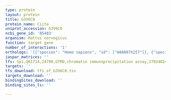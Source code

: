 ```yaml
---
type: protein
layout: protein
title: G3V6C0
protein_name: Ciita
uniprot_accession: G3V6C0
ncbi_gene_id: '85483'
organism: Rattus norvegicus
function: target gene
number_of_interactions: '1'
orthologs: '[{"species": "Homo sapiens", "id": ["A0A087X2I7"]}, {"species": "Danio rerio", "id": ["E7F3F4"]}, {"species": "Mus musculus", "id": ["<a href=\"/protein/p79621\">P79621</a>"]}]'
jaspar_matrices: ''
tfs: Sp1,Q01714,24790,GTRD,chromatin immunoprecipitation assay,27924024%5Buid%5D,No
targets: ''
tfs_download: tfs_of_G3V6C0.tsv
targets_download: ''
bindingSites_download: ''
binding_sites_ls: ''

---
```

